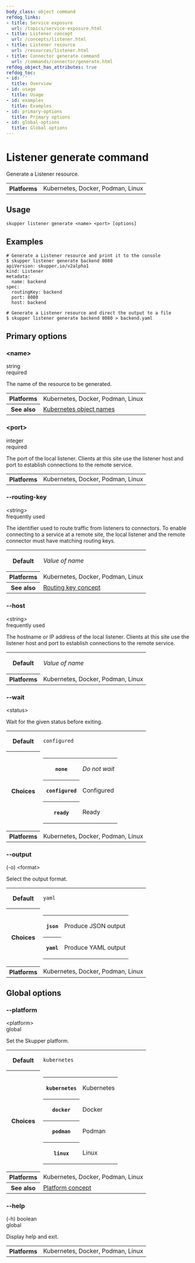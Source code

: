 ```yaml
---
body_class: object command
refdog_links:
- title: Service exposure
  url: /topics/service-exposure.html
- title: Listener concept
  url: /concepts/listener.html
- title: Listener resource
  url: /resources/listener.html
- title: Connector generate command
  url: /commands/connector/generate.html
refdog_object_has_attributes: true
refdog_toc:
- id: ''
  title: Overview
- id: usage
  title: Usage
- id: examples
  title: Examples
- id: primary-options
  title: Primary options
- id: global-options
  title: Global options
---
```


# Listener generate command

<section>

Generate a Listener resource.

<table class="fields"><tr><th>Platforms</th><td>Kubernetes, Docker, Podman, Linux</td></table>

</section>

<section>

## Usage

~~~ shell
skupper listener generate <name> <port> [options]
~~~

</section>

<section>

## Examples

~~~ console
# Generate a Listener resource and print it to the console
$ skupper listener generate backend 8080
apiVersion: skupper.io/v2alpha1
kind: Listener
metadata:
  name: backend
spec:
  routingKey: backend
  port: 8080
  host: backend

# Generate a Listener resource and direct the output to a file
$ skupper listener generate backend 8080 > backend.yaml
~~~

</section>

<section class="attributes">

## Primary options

<div class="attribute">
<div class="attribute-heading">
<h3 id="option-name">&lt;name&gt;</h3>
<div class="attribute-type-info">string</div>
<div class="attribute-flags">required</div>
</div>
<div class="attribute-body">

The name of the resource to be generated.

<table class="fields"><tr><th>Platforms</th><td>Kubernetes, Docker, Podman, Linux</td><tr><th>See also</th><td><a href="https://kubernetes.io/docs/concepts/overview/working-with-objects/names/">Kubernetes object names</a></td></table>

</div>
</div>

<div class="attribute">
<div class="attribute-heading">
<h3 id="option-port">&lt;port&gt;</h3>
<div class="attribute-type-info">integer</div>
<div class="attribute-flags">required</div>
</div>
<div class="attribute-body">

The port of the local listener.  Clients at this site use
the listener host and port to establish connections to
the remote service.

<table class="fields"><tr><th>Platforms</th><td>Kubernetes, Docker, Podman, Linux</td></table>

</div>
</div>

<div class="attribute">
<div class="attribute-heading">
<h3 id="option-routing-key">--routing-key</h3>
<div class="attribute-type-info">&lt;string&gt;</div>
<div class="attribute-flags">frequently used</div>
</div>
<div class="attribute-body">

The identifier used to route traffic from listeners to
connectors.  To enable connecting to a service at a
remote site, the local listener and the remote connector
must have matching routing keys.

<table class="fields"><tr><th>Default</th><td><p><em>Value of name</em></p>
</td><tr><th>Platforms</th><td>Kubernetes, Docker, Podman, Linux</td><tr><th>See also</th><td><a href="{{site_prefix}}/concepts/routing-key.html">Routing key concept</a></td></table>

</div>
</div>

<div class="attribute">
<div class="attribute-heading">
<h3 id="option-host">--host</h3>
<div class="attribute-type-info">&lt;string&gt;</div>
<div class="attribute-flags">frequently used</div>
</div>
<div class="attribute-body">

The hostname or IP address of the local listener.  Clients
at this site use the listener host and port to
establish connections to the remote service.

<table class="fields"><tr><th>Default</th><td><p><em>Value of name</em></p>
</td><tr><th>Platforms</th><td>Kubernetes, Docker, Podman, Linux</td></table>

</div>
</div>

<div class="attribute collapsed">
<div class="attribute-heading">
<h3 id="option-wait">--wait</h3>
<div class="attribute-type-info">&lt;status&gt;</div>
</div>
<div class="attribute-body">

Wait for the given status before exiting.

<table class="fields"><tr><th>Default</th><td><p><code>configured</code></p>
</td><tr><th>Choices</th><td><table class="choices"><tr><th><code>none</code></th><td><p><em>Do not wait</em></p>
</td></tr><tr><th><code>configured</code></th><td><p>Configured</p>
</td></tr><tr><th><code>ready</code></th><td><p>Ready</p>
</td></tr></table></td><tr><th>Platforms</th><td>Kubernetes, Docker, Podman, Linux</td></table>

</div>
</div>

<div class="attribute collapsed">
<div class="attribute-heading">
<h3 id="option-output">--output</h3>
<div class="attribute-type-info">(-o) &lt;format&gt;</div>
</div>
<div class="attribute-body">

Select the output format.

<table class="fields"><tr><th>Default</th><td><p><code>yaml</code></p>
</td><tr><th>Choices</th><td><table class="choices"><tr><th><code>json</code></th><td><p>Produce JSON output</p>
</td></tr><tr><th><code>yaml</code></th><td><p>Produce YAML output</p>
</td></tr></table></td><tr><th>Platforms</th><td>Kubernetes, Docker, Podman, Linux</td></table>

</div>
</div>

</section>

<section class="attributes">

## Global options

<div class="attribute collapsed">
<div class="attribute-heading">
<h3 id="option-platform">--platform</h3>
<div class="attribute-type-info">&lt;platform&gt;</div>
<div class="attribute-flags">global</div>
</div>
<div class="attribute-body">

Set the Skupper platform.

<!-- You can also use the `SKUPPER_PLATFORM` environment variable. -->

<table class="fields"><tr><th>Default</th><td><p><code>kubernetes</code></p>
</td><tr><th>Choices</th><td><table class="choices"><tr><th><code>kubernetes</code></th><td><p>Kubernetes</p>
</td></tr><tr><th><code>docker</code></th><td><p>Docker</p>
</td></tr><tr><th><code>podman</code></th><td><p>Podman</p>
</td></tr><tr><th><code>linux</code></th><td><p>Linux</p>
</td></tr></table></td><tr><th>Platforms</th><td>Kubernetes, Docker, Podman, Linux</td><tr><th>See also</th><td><a href="{{site_prefix}}/concepts/platform.html">Platform concept</a></td></table>

</div>
</div>

<div class="attribute collapsed">
<div class="attribute-heading">
<h3 id="option-help">--help</h3>
<div class="attribute-type-info">(-h) boolean</div>
<div class="attribute-flags">global</div>
</div>
<div class="attribute-body">

Display help and exit.

<table class="fields"><tr><th>Platforms</th><td>Kubernetes, Docker, Podman, Linux</td></table>

</div>
</div>

</section>
